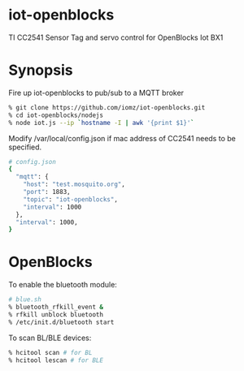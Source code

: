 iot-openblocks
==============
TI CC2541 Sensor Tag and servo control for OpenBlocks Iot BX1

Synopsis
========
Fire up iot-openblocks to pub/sub to a MQTT broker

```sh
% git clone https://github.com/iomz/iot-openblocks.git
% cd iot-openblocks/nodejs
% node iot.js --ip `hostname -I | awk '{print $1}'`
```

Modify /var/local/config.json if mac address of CC2541 needs to be specified.

```sh
# config.json
{
  "mqtt": {
    "host": "test.mosquito.org",
    "port": 1883,
    "topic": "iot-openblocks",
    "interval": 1000
  },
  "interval": 1000,
}
```

OpenBlocks
==========
To enable the bluetooth module:

```sh
# blue.sh
% bluetooth_rfkill_event & 
% rfkill unblock bluetooth
% /etc/init.d/bluetooth start 
```

To scan BL/BLE devices:

```sh
% hcitool scan # for BL
% hcitool lescan # for BLE
```


